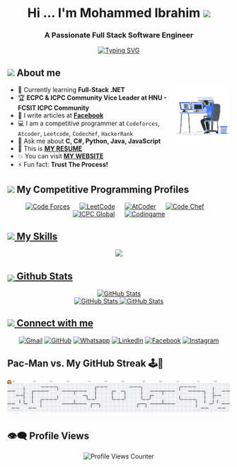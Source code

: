
<h1 align="center">Hi ... I'm Mohammed Ibrahim <img src="https://media.giphy.com/media/hvRJCLFzcasrR4ia7z/giphy.gif" width="3%"> </h1>
<h3 align="center">A Passionate Full Stack Software Engineer</h3>

<p align="center">
  <a href="https://git.io/typing-svg"><img src="https://readme-typing-svg.demolab.com?font=Nunito&weight=700&size=24&pause=1000&color=24DF0F&center=true&vCenter=true&width=435&lines=Full+Stack+Software+Engineer;Competitive+Programmer" alt="Typing SVG" /></a>
</p>


## <img src = "https://i.pinimg.com/originals/3f/7e/4e/3f7e4eff7c96e9fe4b8b4b1ff3f7bdb5.gif" width = 6.5%> About me

<img align="right" src="https://github.com/Mohamediibra7im/Mohamediibra7im/blob/main/images/Right_Side.gif?raw=true" width=25%>

- 🌱 Currently learning **Full-Stack .NET**
- 🏆 **ECPC & ICPC Community Vice Leader at HNU - FCSIT ICPC Community**
- 📝 I write articles at **[Facebook](https://www.facebook.com/Mo7ammed.Ibra7im.11)**
- :computer: I am a competitive programmer at `Codeforces`, `Atcoder`, `Leetcode`, `Codechef`, `HackerRank`
- 💬 Ask me about **C, C#, Python, Java, JavaScript**
- :thinking: This is **[MY RESUME](https://drive.google.com/file/d/1HyKzZwqvfWgyLHMubHvLDQfktLrlwnEa/view)**
- :boom: You can visit **[MY WEBSITE](https://mohamed-ibrahim-omar.vercel.app/)**
- ⚡ Fun fact: **Trust The Process!**


## <img src="https://media4.giphy.com/media/dMLmQfCO7lCA2gX3tw/giphy.gif?cid=ecf05e47ak6mwfu812269zzr8ydv529109qzpb8rszwnja9e&rid=giphy.gif&ct=s" width=10%> My Competitive Programming Profiles

<div align="center" width=100%>
  <a href="https://codeforces.com/profile/MIDORIYA_"><img src="https://img.icons8.com/external-tal-revivo-shadow-tal-revivo/50/000000/external-codeforces-programming-competitions-and-contests-programming-community-logo-shadow-tal-revivo.png" alt="Code Forces" width=6%/></a>
	  &emsp; 
	<a href="https://leetcode.com/u/mid0riya"><img src="https://img.icons8.com/external-tal-revivo-shadow-tal-revivo/50/000000/external-level-up-your-coding-skills-and-quickly-land-a-job-logo-shadow-tal-revivo.png" alt="LeetCode" width=%6/></a>
	  &emsp; 
	<a href="[https://atcoder.jp/users/ahmed_7oSkaa](https://atcoder.jp/users/Midoriya_Izuku)"><img src="https://i.ibb.co/Q9WSjDB/logo.png" alt="AtCoder" width=6%/></a>
	  &emsp; 
	<a href="https://www.codechef.com/users/mid0riya"><img src="https://img.icons8.com/color/50/000000/codechef.png" alt="Code Chef" width=6%/></a>
	  &emsp; 
	<a href="https://icpc.global/ICPCID/JB9H3C1Y3BTD"><img src="https://i.ibb.co/6J0r7rW/Daco-5610880.png" alt="ICPC Global" width=6% /></a>     
	  &emsp; 
	<a href="https://www.codingame.com/profile/ce98605c4593d1a5ca44cc5108652c645741066" ><img src="https://i.ibb.co/1MRppTC/codingame-1.png" alt="Codingame" width=20%>
</div>

## <img src="https://media2.giphy.com/media/QssGEmpkyEOhBCb7e1/giphy.gif?cid=ecf05e47a0n3gi1bfqntqmob8g9aid1oyj2wr3ds3mg700bl&rid=giphy.gif" width ="3%"> My Skills

<p align="center">
  <img src="https://skillicons.dev/icons?i=c,cpp,cs,python,java,js,ts,html,css,sass,django,dotnet,nodejs,nextjs,go,react,vite,vercel,tailwind,bootstrap,md,sqlite,postgres,mysql,mongodb,git,github,linux,ubuntu,debian,vscode,pycharm,sublime,clion,notion,postman" />
</p>

## <img src="https://media1.giphy.com/media/v1.Y2lkPTc5MGI3NjExYzFhYzJkMmQ2MWQ3ZGY3MDhjZTE3MDI2Mzk3NzE1OWQyZTRlMmYwMCZjdD1z/iY8CRBdQXODJSCERIr/giphy.gif" width=5% valign="bottom"> Github Stats


<p align="center">
  <img src="https://github-readme-stats.vercel.app/api?username=Mohamediibra7im&show_icons=true&theme=dark&include_all_commits=true&count_private=false" alt="GitHub Stats" width="55%"/><br>
  <img src="https://nirzak-streak-stats.vercel.app/?user=Mohamediibra7im&theme=dark&hide_border=false" alt="GitHub Stats" width="50%"/>
  <img src="https://github-readme-stats.vercel.app/api/top-langs/?username=Mohamediibra7im&theme=dark&hide_border=false&include_all_commits=true&count_private=false&layout=compact" alt="GitHub Stats" width="36%" />
</p>


## <img src="https://github.com/7oSkaaa/7oSkaaa/blob/main/Images/Connect-with-me.gif?raw=true" width="10%"> Connect with me
<p align="center">
	<a href="mailto:mohammed.iibrahim.omar@gmail.com"><img img src="https://img.shields.io/badge/gmail-%23EA4335.svg?style=plastic&logo=gmail&logoColor=white" alt="Gmail"/></a>
	<a href="https://github.com/Mohamediibra7im"><img src="https://img.shields.io/badge/github-%23181717.svg?style=plastic&logo=github&logoColor=white" alt="GitHub"/></a>
	<a href="https://wa.me/0201101873008"><img src="https://img.shields.io/badge/whatsapp-%2325D366.svg?style=plastic&logo=whatsapp&logoColor=white" alt="Whatsapp"/></a>
	<a href="https://www.linkedin.com/in/mohammed-ibra7im"><img src="https://img.shields.io/badge/linkedin-%230A66C2.svg?style=plastic&logo=linkedin&logoColor=white" alt="LinkedIn"/></a>
	<a href="https://www.facebook.com/Mo7ammed.Ibra7im.11"><img src="https://img.shields.io/badge/facebook-%231877F2.svg?style=plastic&logo=facebook&logoColor=white" alt="Facebook"/></a>
	<a href="https://www.instagram.com/mohammed_iibra7im"><img src="https://img.shields.io/badge/instagram-%23E4405F.svg?style=plastic&logo=instagram&logoColor=white" alt="Instagram"/></a>
</p>

## Pac-Man vs. My GitHub Streak 🕹️👻

<picture>
  <source media="(prefers-color-scheme: dark)" srcset="https://raw.githubusercontent.com/Mohamediibra7im/Mohamediibra7im/output/pacman-contribution-graph-dark.svg">
  <source media="(prefers-color-scheme: light)" srcset="https://raw.githubusercontent.com/Mohamediibra7im/Mohamediibra7im/output/pacman-contribution-graph.svg">
  <img alt="pacman contribution graph" src="https://raw.githubusercontent.com/Mohamediibra7im/Mohamediibra7im/output/pacman-contribution-graph.svg">
</picture>

## 👁️‍🗨️ Profile Views

<div align="center">
  <img src="https://profile-counter.glitch.me/Mohamediibra7im/count.svg" alt="Profile Views Counter" />
</div>
